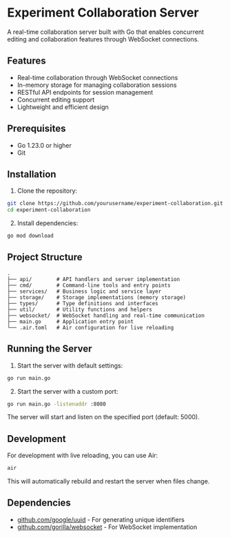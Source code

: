 # Experiment Collaboration Server

A real-time collaboration server built with Go that enables concurrent editing and collaboration features through WebSocket connections.

## Features

- Real-time collaboration through WebSocket connections
- In-memory storage for managing collaboration sessions
- RESTful API endpoints for session management
- Concurrent editing support
- Lightweight and efficient design

## Prerequisites

- Go 1.23.0 or higher
- Git

## Installation

1. Clone the repository:
```bash
git clone https://github.com/yourusername/experiment-collaboration.git
cd experiment-collaboration
```

2. Install dependencies:
```bash
go mod download
```

## Project Structure

```
.
├── api/        # API handlers and server implementation
├── cmd/        # Command-line tools and entry points
├── services/   # Business logic and service layer
├── storage/    # Storage implementations (memory storage)
├── types/      # Type definitions and interfaces
├── util/       # Utility functions and helpers
├── websocket/  # WebSocket handling and real-time communication
├── main.go     # Application entry point
└── .air.toml   # Air configuration for live reloading
```

## Running the Server

1. Start the server with default settings:
```bash
go run main.go
```

2. Start the server with a custom port:
```bash
go run main.go -listenaddr :8080
```

The server will start and listen on the specified port (default: 5000).

## Development

For development with live reloading, you can use Air:

```bash
air
```

This will automatically rebuild and restart the server when files change.

## Dependencies

- [github.com/google/uuid](https://github.com/google/uuid) - For generating unique identifiers
- [github.com/gorilla/websocket](https://github.com/gorilla/websocket) - For WebSocket implementation
